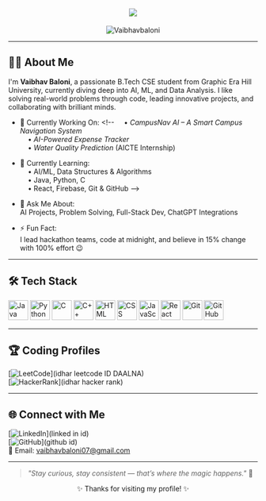 <h1 align="center">
  <a href="https://git.io/typing-svg">
    <img src="https://readme-typing-svg.herokuapp.com?lines=Hey+there!;I'm+Vaibhav+Baloni!;Aspiring+Engineer;Tech+Enthusiast;&center=true&size=25">
  </a>
</h1>

<p align="center">
  <img src="https://komarev.com/ghpvc/?username=Vaibhavbaloni&label=Profile%20views&color=0e75b6&style=flat" alt="Vaibhavbaloni" />
</p>

---

## 👨‍💻 About Me

I'm **Vaibhav Baloni**, a passionate B.Tech CSE student from Graphic Era Hill University, currently diving deep into AI, ML, and Data Analysis. I like solving real-world problems through code, leading innovative projects, and collaborating with brilliant minds.

- 🔭 Currently Working On:  <!--
  &nbsp;&nbsp;&nbsp;&nbsp;• *CampusNav AI – A Smart Campus Navigation System*  
  &nbsp;&nbsp;&nbsp;&nbsp;• *AI-Powered Expense Tracker*  
  &nbsp;&nbsp;&nbsp;&nbsp;• *Water Quality Prediction* (AICTE Internship)

- 🌱 Currently Learning:  
  &nbsp;&nbsp;&nbsp;&nbsp;• AI/ML, Data Structures & Algorithms  
  &nbsp;&nbsp;&nbsp;&nbsp;• Java, Python, C  
  &nbsp;&nbsp;&nbsp;&nbsp;• React, Firebase, Git & GitHub
-->
- 💬 Ask Me About:  
  AI Projects, Problem Solving, Full-Stack Dev, ChatGPT Integrations

- ⚡ Fun Fact:  
  I lead hackathon teams, code at midnight, and believe in 15% change with 100% effort 😉

---

## 🛠️ Tech Stack

<p align="left">
  <img src="https://cdn.jsdelivr.net/gh/devicons/devicon/icons/java/java-original.svg" width="40" height="40" alt="Java"/>
  <img src="https://cdn.jsdelivr.net/gh/devicons/devicon/icons/python/python-original.svg" width="40" height="40" alt="Python"/>
  <img src="https://cdn.jsdelivr.net/gh/devicons/devicon/icons/c/c-original.svg" width="40" height="40" alt="C"/>
  <img src="https://cdn.jsdelivr.net/gh/devicons/devicon/icons/cpp/cpp-original.svg" width="40" height="40" alt="C++"/>
  <img src="https://cdn.jsdelivr.net/gh/devicons/devicon/icons/html5/html5-original.svg" width="40" height="40" alt="HTML"/>
  <img src="https://cdn.jsdelivr.net/gh/devicons/devicon/icons/css3/css3-original.svg" width="40" height="40" alt="CSS"/>
  <img src="https://cdn.jsdelivr.net/gh/devicons/devicon/icons/javascript/javascript-original.svg" width="40" height="40" alt="JavaScript"/>
  <img src="https://cdn.jsdelivr.net/gh/devicons/devicon/icons/react/react-original.svg" width="40" height="40" alt="React"/>
  <img src="https://cdn.jsdelivr.net/gh/devicons/devicon/icons/git/git-original.svg" width="40" height="40" alt="Git"/>
  <img src="https://cdn.jsdelivr.net/gh/devicons/devicon/icons/github/github-original.svg" width="40" height="40" alt="GitHub"/>
</p>

---

## 🏆 Coding Profiles

[![LeetCode](https://img.shields.io/badge/-LeetCode-FFA116?style=for-the-badge&logo=LeetCode&logoColor=black)](idhar leetcode ID DAALNA)  
[![HackerRank](https://img.shields.io/badge/-HackerRank-2EC866?style=for-the-badge&logo=HackerRank&logoColor=white)](idhar hacker rank)

---

## 🌐 Connect with Me

[![LinkedIn](https://img.shields.io/badge/-LinkedIn-blue?style=for-the-badge&logo=linkedin&logoColor=white)](linked in id)  
[![GitHub](https://img.shields.io/badge/-GitHub-black?style=for-the-badge&logo=github&logoColor=white)](github id)  
📧 Email: [vaibhavbaloni07@gmail.com](mailto:vaibhavbaloni07@gmail.com)

---

> *"Stay curious, stay consistent — that’s where the magic happens."* 🚀

<p align="center">✨ Thanks for visiting my profile! ✨</p>


<!--
**Vaibhavbaloni/Vaibhavbaloni** is a ✨ _special_ ✨ repository because its `README.md` (this file) appears on your GitHub profile.

Here are some ideas to get you started:

- 🔭 I’m currently working on ...
- 🌱 I’m currently learning ...
- 👯 I’m looking to collaborate on ...
- 🤔 I’m looking for help with ...
- 💬 Ask me about ...
- 📫 How to reach me: ...
- 😄 Pronouns: ...
- ⚡ Fun fact: ...
-->
